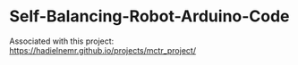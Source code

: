 # Self-Balancing-Robot-Arduino-Code

Associated with this project: https://hadielnemr.github.io/projects/mctr_project/
